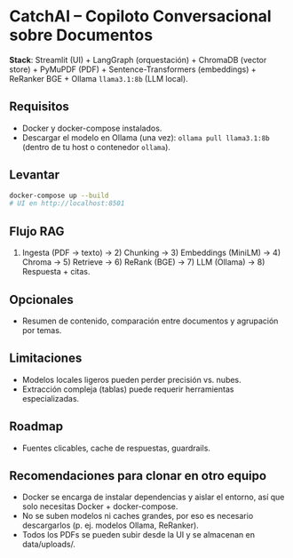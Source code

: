 # CatchAI – Copiloto Conversacional sobre Documentos

**Stack**: Streamlit (UI) + LangGraph (orquestación) + ChromaDB (vector store) + PyMuPDF (PDF) + Sentence-Transformers (embeddings) + ReRanker BGE + Ollama `llama3.1:8b` (LLM local).

## Requisitos
- Docker y docker-compose instalados.
- Descargar el modelo en Ollama (una vez): `ollama pull llama3.1:8b` (dentro de tu host o contenedor `ollama`).

## Levantar
```bash
docker-compose up --build
# UI en http://localhost:8501
```

## Flujo RAG
1) Ingesta (PDF → texto) → 2) Chunking → 3) Embeddings (MiniLM) → 4) Chroma → 5) Retrieve → 6) ReRank (BGE) → 7) LLM (Ollama) → 8) Respuesta + citas.

## Opcionales
- Resumen de contenido, comparación entre documentos y agrupación por temas.

## Limitaciones
- Modelos locales ligeros pueden perder precisión vs. nubes.
- Extracción compleja (tablas) puede requerir herramientas especializadas.

## Roadmap
- Fuentes clicables, cache de respuestas, guardrails.

## Recomendaciones para clonar en otro equipo
- Docker se encarga de instalar dependencias y aislar el entorno, así que solo necesitas Docker + docker-compose.
- No se suben modelos ni caches grandes, por eso es necesario descargarlos (p. ej. modelos Ollama, ReRanker).
- Todos los PDFs se pueden subir desde la UI y se almacenan en data/uploads/.